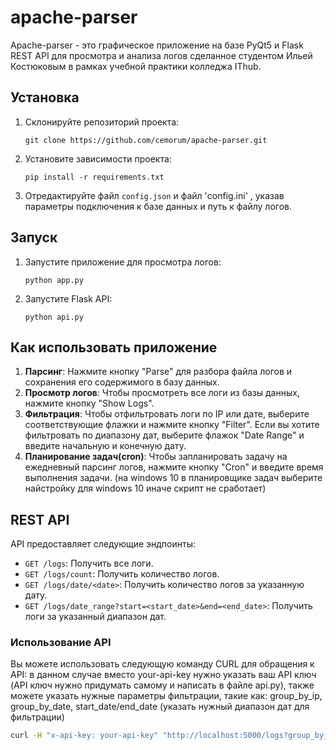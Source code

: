 # apache-parser

Apache-parser - это графическое приложение на базе PyQt5 и Flask REST API для просмотра и анализа логов сделанное студентом Ильей Костюковым в рамках учебной практики колледжа IThub.

## Установка

1. Склонируйте репозиторий проекта:

    ```
    git clone https://github.com/cemorum/apache-parser.git
    ```

2. Установите зависимости проекта:

    ```
    pip install -r requirements.txt
    ```

3. Отредактируйте файл `config.json` и файл 'config.ini' , указав параметры подключения к базе данных и путь к файлу логов.

## Запуск

1. Запустите приложение для просмотра логов:

    ```
    python app.py
    ```

2. Запустите Flask API:

    ```
    python api.py
    ```

## Как использовать приложение

1. **Парсинг**: Нажмите кнопку "Parse" для разбора файла логов и сохранения его содержимого в базу данных. 
2. **Просмотр логов**: Чтобы просмотреть все логи из базы данных, нажмите кнопку "Show Logs".
3. **Фильтрация**: Чтобы отфильтровать логи по IP или дате, выберите соответствующие флажки и нажмите кнопку "Filter". Если вы хотите фильтровать по диапазону дат, выберите флажок "Date Range" и введите начальную и конечную дату.
4. **Планирование задач(cron)**: Чтобы запланировать задачу на ежедневный парсинг логов, нажмите кнопку "Cron" и введите время выполнения задачи. (на windows 10 в планировщике задач выберите найстройку для windows 10 иначе скрипт не сработает)

## REST API

API предоставляет следующие эндпоинты:

- `GET /logs`: Получить все логи.
- `GET /logs/count`: Получить количество логов.
- `GET /logs/date/<date>`: Получить количество логов за указанную дату.
- `GET /logs/date_range?start=<start_date>&end=<end_date>`: Получить логи за указанный диапазон дат.

### Использование API

Вы можете использовать следующую команду CURL для обращения к API:
в данном случае вместо your-api-key нужно указать ваш API ключ (API ключ нужно придумать самому и написать в файле api.py), также можете указать нужные параметры фильтрации, такие как: group_by_ip, group_by_date, start_date/end_date (указать нужный диапазон дат для фильтрации)
```bash
curl -H "x-api-key: your-api-key" "http://localhost:5000/logs?group_by_ip=true&group_by_date=true&start_date=2023-10-05&end_date=2023-10-10" 




